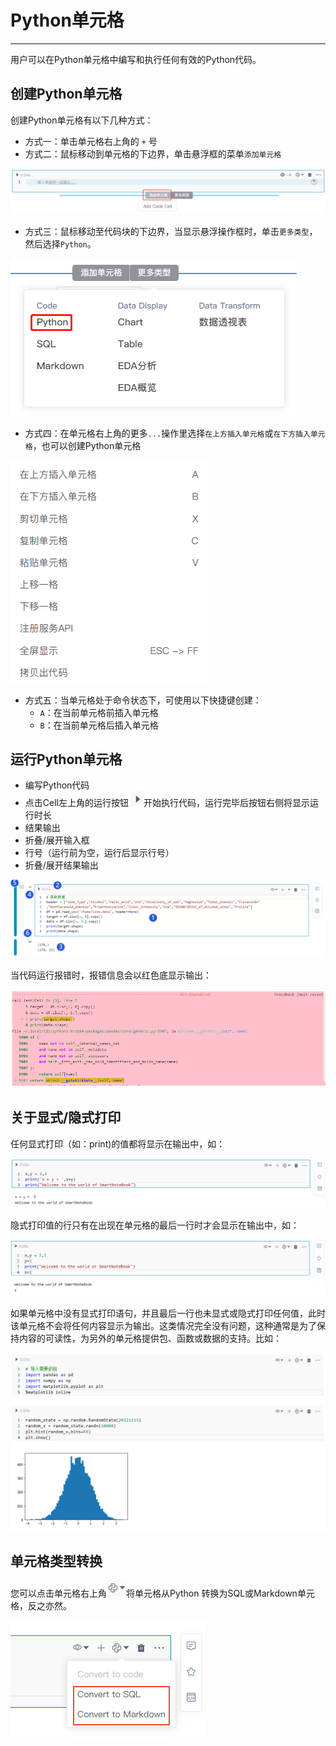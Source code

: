# Python单元格
---
用户可以在Python单元格中编写和执行任何有效的Python代码。

## 创建Python单元格

创建Python单元格有以下几种方式：

* 方式一：单击单元格右上角的 `+` 号
* 方式二：鼠标移动到单元格的下边界，单击悬浮框的菜单`添加单元格`

<!-- ![图 9](../images/pycell.png)   -->
![图 1](../images/f954e878763ace910f28057d809abad3be86a645a3f65db048c84389dcacca31.png)  

* 方式三：鼠标移动至代码块的下边界，当显示悬浮操作框时，单击`更多类型`，然后选择`Python`。

![图 2](../images/2dd3e06352233200d9d199f524a01610360635fab27408128539bfc011a84045.png)  


* 方式四：在单元格右上角的更多`...`操作里选择`在上方插入单元格`或`在下方插入单元格`，也可以创建Python单元格

 <!-- ![图 10](../images/newpycell.png)   -->
![图 2](../images/9fa5c2e89a992f479a90b3b2497cca5e9562f4d837e0ccd3fcd0fe660af2d118.png)  


* 方式五：当单元格处于命令状态下，可使用以下快捷键创建：
  *  `A`：在当前单元格前插入单元格
  *  `B`：在当前单元格后插入单元格 

## 运行Python单元格

* 编写Python代码
* 点击Cell左上角的运行按钮 <img src="../images/%E6%89%A7%E8%A1%8C%E6%8C%89%E9%92%AE.png"  style="display: inline-block;padding:0px;border:0px"  />开始执行代码，运行完毕后按钮右侧将显示运行时长
* 结果输出
* 折叠/展开输入框
* 行号（运行前为空，运行后显示行号）
* 折叠/展开结果输出

![图 4](../images/%E8%BF%90%E8%A1%8Cpython%E4%BB%A3%E7%A0%81.png)  

当代码运行报错时，报错信息会以红色底显示输出：

![图 6](../images/%E6%8A%A5%E9%94%99%E5%8C%BA%E5%9F%9F.png)  

## 关于显式/隐式打印

任何显式打印（如：print)的值都将显示在输出中，如：

![图 1](../images/%E6%98%BE%E7%A4%BA%E6%89%93%E5%8D%B0.png)  

隐式打印值的行只有在出现在单元格的最后一行时才会显示在输出中，如：

![图 2](../images/%E9%9A%90%E5%BC%8F%E6%89%93%E5%8D%B0.png)  

如果单元格中没有显式打印语句，并且最后一行也未显式或隐式打印任何值，此时该单元格不会将任何内容显示为输出。这类情况完全没有问题，这种通常是为了保持内容的可读性，为另外的单元格提供包、函数或数据的支持。比如：

![图 4](../images/%E6%B2%A1%E6%9C%89%E6%89%93%E5%8D%B0%E7%9A%84%E6%A0%B7%E4%BE%8B.png)  

## 单元格类型转换

您可以点击单元格右上角<img src="../images/%E8%BD%AC%E6%8D%A2%E7%B1%BB%E5%9E%8B%E5%9B%BE%E6%A0%87.png"  style="display: inline-block;padding:0px;border:0px"  />将单元格从Python 转换为SQL或Markdown单元格，反之亦然。

![图 5](../images/%E8%BD%AC%E6%8D%A2%E4%BB%A3%E7%A0%81%E5%9D%97%E7%B1%BB%E5%9E%8B.png)  
